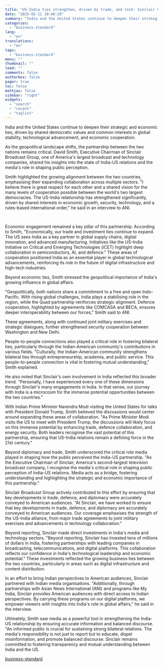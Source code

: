 ```yaml
---
title: "US-India ties strengthen, driven by trade, and tech: Sinclair Chairman"
date: "2025-02-11 10:40:29"
summary: "India and the United States continue to deepen their strategic and economic ties, driven by shared democratic values and common interests in global stability, technological advancement, and economic cooperation. As the geopolitical landscape shifts, the partnership between the two nations remains critical. David Smith, Executive Chairman of Sinclair Broadcast Group,..."
categories:
  - "business-standard"
lang:
  - "en"
translations:
  - "en"
tags:
  - "business-standard"
menu: ""
thumbnail: ""
lead: ""
comments: false
authorbox: false
pager: true
toc: false
mathjax: false
sidebar: "right"
widgets:
  - "search"
  - "recent"
  - "taglist"
---
```


India and the United States continue to deepen their strategic and economic ties, driven by shared democratic values and common interests in global stability, technological advancement, and economic cooperation.

As the geopolitical landscape shifts, the partnership between the two nations remains critical. David Smith, Executive Chairman of Sinclair Broadcast Group, one of America's largest broadcast and technology companies, shared his insights into the state of India-US relations and the media's role in shaping public perception.

Smith highlighted the growing alignment between the two countries, emphasising their expanding collaboration across multiple sectors. "I believe there is great respect for each other and a shared vision for the many levels of cooperation possible between the world's two largest democracies. The US-India relationship has strengthened significantly, driven by shared interests in economic growth, security, technology, and a rules-based international order," he said in an interview to ANI.

 

Economic engagement remained a key pillar of this partnership. According to Smith, "Economically, our trade and investment ties continue to expand. The US sees India as a key partner in global supply chains, digital innovation, and advanced manufacturing. Initiatives like the US-India Initiative on Critical and Emerging Technologies (iCET) highlight deep collaboration in semiconductors, AI, and defence." These areas of cooperation positioned India as an essential player in global technological advancements, reinforcing its role in the future of digital infrastructure and high-tech industries.

Beyond economic ties, Smith stressed the geopolitical importance of India's growing influence in global affairs.

"Geopolitically, both nations share a commitment to a free and open Indo-Pacific. With rising global challenges, India plays a stabilising role in the region, while the Quad partnership reinforces strategic alignment. Defence cooperation, highlighted by agreements like COMCASA and BECA, ensures deeper interoperability between our forces," Smith said to ANI.

These agreements, along with continued joint military exercises and strategic dialogues, further strengthened security cooperation between Washington and New Delhi.

People-to-people connections also played a critical role in fostering bilateral ties, particularly through the Indian-American community's contributions in various fields. "Culturally, the Indian-American community strengthens bilateral ties through entrepreneurship, academia, and public service. This people-to-people connection is vital in fostering mutual understanding," Smith explained.

He also noted that Sinclair's own involvement in India reflected this broader trend. "Personally, I have experienced every one of these dimensions through Sinclair's many engagements in India. In that sense, our journey with India is a microcosm for the immense potential opportunities between the two countries."

With Indian Prime Minister Narendra Modi visiting the United States for talks with President Donald Trump, Smith believed the discussions would center around expanding these areas of collaboration. "As Prime Minister Modi visits the US to meet with President Trump, the discussions will likely focus on this immense potential by enhancing trade, defence collaboration, and energy security. Both leaders recognise the vast potential of this partnership, ensuring that US-India relations remain a defining force in the 21st century."

Beyond diplomacy and trade, Smith underscored the critical role media played in shaping how the public perceived the India-US partnership. "As the Executive Chairman of Sinclair, America's second-largest television broadcast company, I recognise the media's critical role in shaping public perception of India-US relations. Media acts as a bridge, fostering understanding and highlighting the strategic and economic importance of this partnership."

Sinclair Broadcast Group actively contributed to this effort by ensuring that key developments in trade, defence, and diplomacy were accurately conveyed to American audiences. "At Sinclair, we have worked to ensure that key developments in trade, defence, and diplomacy are accurately conveyed to American audiences. Our coverage emphasises the strength of the US-India alliance, from major trade agreements to joint military exercises and advancements in technology collaboration."

Beyond reporting, Sinclair made direct investments in India's media and technology sectors. "Beyond reporting, Sinclair has invested tens of millions of dollars in India, fostering partnerships with leading companies in broadcasting, telecommunications, and digital platforms. This collaboration reflects our confidence in India's technological leadership and economic potential." These investments reflected the growing business ties between the two countries, particularly in areas such as digital infrastructure and content distribution.

In an effort to bring Indian perspectives to American audiences, Sinclair partnered with Indian media organisations. "Additionally, through partnerships with Asian News International (ANI) and programs like My India, Sinclair provides American audiences with direct access to Indian perspectives. By carrying these programs on our digital platforms, we empower viewers with insights into India's role in global affairs," he said in the interview.

Ultimately, Smith saw media as a powerful tool in strengthening the India-US relationship by ensuring accurate information and balanced discourse. "An informed public is crucial for sustaining strong bilateral relations. The media's responsibility is not just to report but to educate, dispel misinformation, and promote balanced discourse. Sinclair remains committed to fostering transparency and mutual understanding between India and the US.

[business-standard](https://www.business-standard.com/external-affairs-defence-security/news/us-india-ties-strengthen-driven-by-trade-and-tech-sinclair-chairman-125021100080_1.html)
